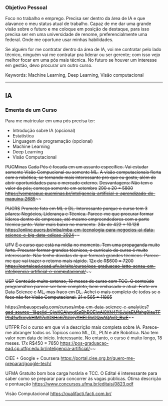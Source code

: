 
### Objetivo Pessoal
Foco no trabalho e emprego. Precisa ser dentro da área de IA e que alavance o meu status atual de trabalho. Capaz de me dar uma grande visão sobre o futuro e me coloque em posição de destaque, para isso precisa ser em uma universidade de renome, preferencialmente uma federal. Onde me oportune usar minhas habilidades. 

Se alguém for me contratar dentro da área de IA, voi me contratar pelo lado técnico, ninguém vai me contratar pra liderar ou ser gerente; com isso vejo melhor focar em uma pós mais técnica. No futuro se houver um interesse em gestão, devo procurar um outro curso.

Keywords: Machine Learning, Deep Learning, Visão computacional

-------------------
## IA

### Ementa de um Curso
Para me matricular em uma pós precisa ter:
- Introdução sobre IA (opcional)
- Estatística
- Linguagem de programação (opcional)
- Machine Learning
- Deep Learning
- Visão Computacional

~~PUCMinas~~
~~Cada Pós é focada em um assunto específico. Vai estudar somente Visão Compucional ou somente ML.~~ 
~~A visão computacionais flerta com a robótica, se tornando mais interessante pro que eu gosto, além de abrir oportunidades para o mercado externo.~~ 
~~Desvantagens: Não tem o valor da pós; começa somente em setembro~~
~~290 x 20 = 5800~~
~~https://vemprapuc.pucminas.br/inteligencia-artificial-e-aprendizado-de-maquina-2685~~~~

~~PUCRS~~
~~Promete foto em ML e DL. Interessante porque o curso tem 3 pilares: Negócios, Liderança e Técnica. Parece-me que procurar formar líderes dentro de empresas, até mesmo empreendedores com a parte técnica junto. Valor mais baixo no momento.~~
~~24x de 422 = 10.128~~
~~https://online.pucrs.br/mba/mba-em-tecnologia-para-negocios-ai-data-science-e-big-data-edicao-2024~~~~

~~UFV~~
~~É o curso que está na mídia no momento. Tem uma propaganda muito forte. Procurar formar grandes técnicos, o currículo do curso é muito interessante. Não tenho dúvidas de que formará grandes técnicos. Parece-me que vai trazer o retorno mais rápido.~~
~~12x de R$600 = 7200~~
~~https://portalead.cead.ufv.br/site/curso/pos-graduacao-latto-sensu-em-inteligencia-artificial-e-computacional/~~~~

~~USP~~
~~Conteúdo muito extenso, 18 meses de curso com TCC. O conteúdo programático parece ser bem completo, bem embasado e atual. Forte em Data Science e ML, mas fraco em DL. Achei o mais completo de todos se o foco não for Visão Computacional.~~
~~21 x 565 = 11865~~

~~https://mbauspesalq.com/cursos/mba-em-data-science-e-analytics?gad_source=1&gclid=CjwKCAjwydSzBhBOEiwAj0XN4Pi6JujaEMfshg9iauTFPh4fwfkmykHIM17utGSHe67IUiejyYHELRoCQwAQAvD_BwE~~~~

UTFPR
Foi o curso em que vi a descrição mais completa sobre IA. Parece-me abranger todos os Tópicos como ML, DL, PLN e até Robótica. Não tem valor nem data de início. Interessante. No entanto, o curso é muito longo, 18 meses.
17x R$450 = 7650
https://pos-graduacao-ead.cp.utfpr.edu.br/inteligencia-artificial/~~

CIEE + Google + Coursera
https://portal.ciee.org.br/quero-me-preparar/google-tech/

UFMA
Gratuito bom boa carga horária e TCC. O Edital é interessante para saber como se preparar para concorrer às vagas públicas. Ótima descrição e pontuação
https://www.concursos.ufma.br/editais/0823.pdf

Visão Computacional
https://qualifacti.facti.com.br/

------------------------

